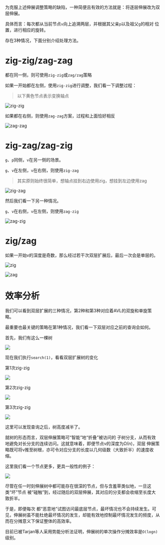 
为克服上述伸展调整策略的缺陷，一种简便且有效的方法就是：将逐层伸展改为双层伸展。

具体而言：每次都从当前节点`v`向上追溯两层，并根据其父亲`p`以及祖父`g`的相对
位置，进行相应的旋转。

存在3种情况，下面分别介绍处理方法。

# zig-zig/zag-zag
都在同一侧，则可使用`zig-zig`或`zag/zag`策略

如果一开始都在左侧，使用`zig-zig`进行调整，我们看一下调整过程：

> 以下黄色节点表示变换轴点

![zig-zig](https://pic.imgdb.cn/item/6238449f27f86abb2a6dd4d8.jpg)

如果都在右侧，则使用`zag-zag`方案，过程和上面恰好相反

![zag-zag](https://pic.imgdb.cn/item/623848d627f86abb2a8488e4.jpg)

# zig-zag/zag-zig
`g`、`p`同侧，`v`在另一侧的场景。

`g`、`v`在左侧，`v`在右侧，则使用`zig-zag`

> 其实原则始终很简单，想轴点挂到右边使用zig，想挂到左边使用zag

![zig-zag](https://pic.imgdb.cn/item/623844f027f86abb2a6fbc4f.jpg)

然后我们看一下另一种情况。

`g`、`v`在右侧，`v`在左侧，则使用`zag-zig`

![zag-zig](https://pic.imgdb.cn/item/6238491527f86abb2a85eee8.jpg)

# zig/zag
如果一开始v的深度是奇数，那么经过若干次双层扩展后，最后一次会是单层的。

![zig](https://pic.imgdb.cn/item/6239107527f86abb2a96ba64.jpg)

![zag](https://pic.imgdb.cn/item/623910e627f86abb2a991abf.jpg)

# 效率分析
我们可以看到双层扩展的三种情况，第2种和第3种对应着AVL的双旋和单旋策略。

最重要也最关键的策略在第1种情况，我们看一下双层对应之前的查询会如何。

首先，我们有这么一棵树

![](https://pic.imgdb.cn/item/623915d527f86abb2ab36a24.jpg)

现在我们执行`search(1)`，看看双层扩展树的变化

第1次zig-zig

![](https://pic.imgdb.cn/item/6239166927f86abb2ab6965d.jpg)

第2次zig-zig

![](https://pic.imgdb.cn/item/623916a627f86abb2ab7e500.jpg)

第3次zig-zig

![](https://pic.imgdb.cn/item/623916ec27f86abb2ab96c1e.jpg)

这里可以发现查询之后，树高度减半了。

就树的形态而言，双层伸展策略可“智能”地“折叠”被访问的 子树分支，从而有效地避免对长分支的连续访问。这就意味着，即便节点v的深度为Ω(n)，双层 伸展策略既可将v推至树根，亦可令对应分支的长度以几何级数（大致折半）的速度收缩。

这里我们看一个节点更多，更具一般性的例子：

![](https://pic.imgdb.cn/item/6239176e27f86abb2abc2699.jpg)

尽管在任一时刻伸展树中都可能存在很深的节点，但与含羞草类似地，一旦这类“坏”节点 被“碰触”到，经过随后的双层伸展，其对应的分支都会收缩至长度大致折半。

于是，即便每次 都“恶意地”试图访问最底层节点，最坏情况也不会持续发生。可见，伸展树虽不能杜绝最坏情况的发生，却能有效地控制最坏情况发生的频度，从而在分摊意义下保证整体的高效率。

目前已被Tarjan等人采用势能分析法证明，伸展树的单次操作分摊效率是`O(logn)`级别。